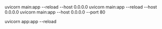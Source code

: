 uvicorn main:app --reload --host 0.0.0.0
uvicorn main:app --reload --host 0.0.0.0
uvicorn main:app --host 0.0.0.0 --port 80


uvicorn app:app --reload
